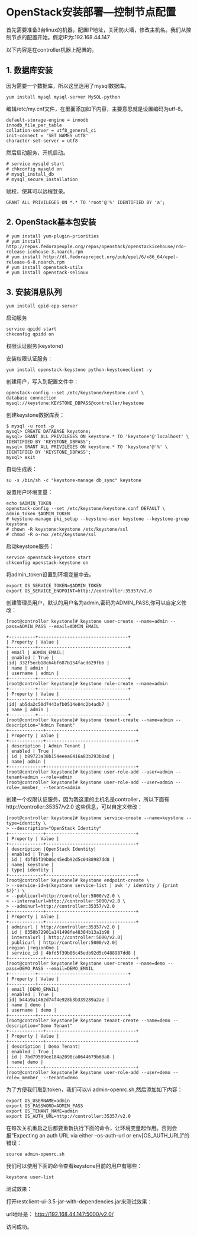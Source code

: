 # OpenStack安装部署—控制节点配置

首先需要准备3台linux的机器。配置IP地址，关闭防火墙，修改主机名。我们从控制节点的配置开始。假定IP为:192.168.44.147

以下内容是在controller机器上配置的。

## 1. 数据库安装

因为需要一个数据库，所以这里选用了mysql数据库。

`yum install mysql mysql-server MySQL-python`

编辑/etc/my.cnf文件，在里面添加如下内容，主要意思就是设置编码为utf-8。

```
default-storage-engine = innodb
innodb_file_per_table
collation-server = utf8_general_ci
init-connect = 'SET NAMES utf8'
character-set-server = utf8
```

然后启动服务，开机启动。

```
# service mysqld start
# chkconfig mysqld on
# mysql_install_db
# mysql_secure_installation
```

赋权，使其可以远程登录。

`GRANT ALL PRIVILEGES ON *.* TO 'root'@'%' IDENTIFIED BY 'a';`


## 2. OpenStack基本包安装

```
# yum install yum-plugin-priorities
# yum install http://repos.fedorapeople.org/repos/openstack/openstackicehouse/rdo-release-icehouse-3.noarch.rpm
# yum install http://dl.fedoraproject.org/pub/epel/6/x86_64/epel-release-6-8.noarch.rpm
# yum install openstack-utils
# yum install openstack-selinux
```

## 3. 安装消息队列
```
yum install qpid-cpp-server
```

启动服务

```
service qpidd start
chkconfig qpidd on
```

权限认证服务(keystone)

安装权限认证服务：

`yum install openstack-keystone python-keystoneclient -y`

创建用户，写入到配置文件中：

```
openstack-config --set /etc/keystone/keystone.conf \
database connection mysql://keystone:KEYSTONE_DBPASS@controller/keystone
```

创建keystone数据库表：

```
$ mysql -u root -p
mysql> CREATE DATABASE keystone;
mysql> GRANT ALL PRIVILEGES ON keystone.* TO 'keystone'@'localhost' \
IDENTIFIED BY 'KEYSTONE_DBPASS';
mysql> GRANT ALL PRIVILEGES ON keystone.* TO 'keystone'@'%' \
IDENTIFIED BY 'KEYSTONE_DBPASS';
mysql> exit
```

自动生成表：

`su -s /bin/sh -c "keystone-manage db_sync" keystone`

设置用户环境变量：

```ADMIN_TOKEN=$(openssl rand -hex 10)
echo $ADMIN_TOKEN
openstack-config --set /etc/keystone/keystone.conf DEFAULT \
admin_token $ADMIN_TOKEN
# keystone-manage pki_setup --keystone-user keystone --keystone-group keystone
# chown -R keystone:keystone /etc/keystone/ssl
# chmod -R o-rwx /etc/keystone/ssl
```

启动keystone服务：

```
service openstack-keystone start
chkconfig openstack-keystone on
```

将admin_token设置到环境变量中去。

```
export OS_SERVICE_TOKEN=$ADMIN_TOKEN
export OS_SERVICE_ENDPOINT=http://controller:35357/v2.0
```
创建管理员用户，默认的用户名为admin,密码为ADMIN_PASS,你可以自定义修改：

```
[root@controller keystone]# keystone user-create --name=admin --pass=ADMIN_PASS --email=ADMIN_EMAIL

+----------+----------------------------------+
| Property | Value |
+----------+----------------------------------+
| email | ADMIN_EMAIL|
| enabled | True |
|id| 332f5ecb18c64bf687b154facd629fb6 |
| name | admin |
| username | admin |
+----------+----------------------------------+
[root@controller keystone]# keystone role-create --name=admin
+----------+----------------------------------+
| Property | Value |
+----------+----------------------------------+
|id| ab5da2c50d7443efb0514e84c2b4adb7 |
| name | admin |
+----------+----------------------------------+
[root@controller keystone]# keystone tenant-create --name=admin --description="Admin Tenant"
+-------------+----------------------------------+
| Property | Value |
+-------------+----------------------------------+
| description | Admin Tenant |
| enabled | True |
| id | b89723a38b154eeea6416a83b293b0ad |
| name| admin |
+-------------+----------------------------------+
[root@controller keystone]# keystone user-role-add --user=admin --tenant=admin --role=admin
[root@controller keystone]# keystone user-role-add --user=admin --role=_member_ --tenant=admin

```

创建一个权限认证服务，因为我这里的主机名是controller，所以下面有 http://controller:35357/v2.0 这些信息，可以自定义修改：

```
[root@controller keystone]# keystone service-create --name=keystone --type=identity \
> --description="OpenStack Identity"
+-------------+----------------------------------+
| Property | Value |
+-------------+----------------------------------+
| description |OpenStack Identity|
| enabled | True |
| id | 4bfd5f39b86c45edb92d5c0488987dd8 |
| name| keystone |
| type| identity |
+-------------+----------------------------------+
[root@controller keystone]# keystone endpoint-create \
> --service-id=$(keystone service-list | awk '/ identity / {print $2}') \
> --publicurl=http://controller:5000/v2.0 \
> --internalurl=http://controller:5000/v2.0 \
> --adminurl=http://controller:35357/v2.0
+-------------+----------------------------------+
| Property | Value |
+-------------+----------------------------------+
| adminurl | http://controller:35357/v2.0 |
| id | 0350b72901a141498fe48304b13a1b98 |
| internalurl | http://controller:5000/v2.0|
| publicurl | http://controller:5000/v2.0|
|region |regionOne |
| service_id | 4bfd5f39b86c45edb92d5c0488987dd8 |
+-------------+----------------------------------+
[root@controller keystone]# keystone user-create --name=demo --pass=DEMO_PASS --email=DEMO_EMAIL
+----------+----------------------------------+
| Property | Value |
+----------+----------------------------------+
| email |DEMO_EMAIL|
| enabled | True |
|id| b44a9a1462d74f4e928b3b339289a2ae |
| name | demo |
| username | demo |
+----------+----------------------------------+
[root@controller keystone]# keystone tenant-create --name=demo --description="Demo Tenant"
+-------------+----------------------------------+
| Property | Value |
+-------------+----------------------------------+
| description | Demo Tenant|
| enabled | True |
| id | 7bd79509ee184a2098ca0644679b60a8 |
| name| demo |
+-------------+----------------------------------+
[root@controller keystone]# keystone user-role-add --user=demo --role=_member_ --tenant=demo
```

为了方便我们取到token，我们可以vi admin-openrc.sh,然后添加如下内容：

```
export OS_USERNAME=admin
export OS_PASSWORD=ADMIN_PASS
export OS_TENANT_NAME=admin
export OS_AUTH_URL=http://controller:35357/v2.0
```

在每次关机重启之后都要重新执行下面的命令，让环境变量起作用。否则会报”Expecting an auth URL via either –os-auth-url or env[OS_AUTH_URL]”的错误：

```
source admin-openrc.sh
```

我们可以使用下面的命令查看keystone目前的用户有哪些：

```
keystone user-list
```

测试效果：

打开restclient-ui-3.5-jar-with-dependencies.jar来测试效果：

url地址是： http://192.168.44.147:5000/v2.0/

访问成功。

